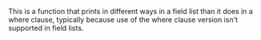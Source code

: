 This is a function that prints in different ways in a field list than it does in a where clause, typically because use of the where clause version isn't supported in field lists.